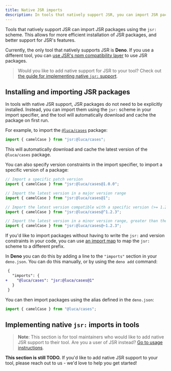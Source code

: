 ```yaml
---
title: Native JSR imports
description: In tools that natively support JSR, you can import JSR packages using the `jsr:` scheme.
---
```


Tools that natively support JSR can import JSR packages using the `jsr:` scheme.
This allows for more efficient installation of JSR packages, and better support
for JSR's features.

Currently, the only tool that natively supports JSR is **Deno**. If you use a
different tool, you can
[use JSR's npm compatibility layer](/docs/npm-compatibility) to use JSR
packages.

> Would you like to add native support for JSR to your tool? Check out
> [the guide for implementing native `jsr:` support](#implementing-in-tools).

## Installing and importing JSR packages

In tools with native JSR support, JSR packages do not need to be explicitly
installed. Instead, you can import them using the `jsr:` scheme in your import
specifier, and the tool will automatically download and cache the package on
first run.

For example, to import the [`@luca/cases`](/@luca/cases) package:

```ts
import { camelCase } from "jsr:@luca/cases";
```

This will automatically download and cache the latest version of the
`@luca/cases` package.

You can also specify version constraints in the import specifier, to import a
specific version of a package:

```ts
// Import a specific patch version
import { camelCase } from "jsr:@luca/cases@1.0.0";

// Import the latest version in a major version range
import { camelCase } from "jsr:@luca/cases@1";

// Import the latest version compatible with a specific version (>= 1.2.3 and < 2.0.0)
import { camelCase } from "jsr:@luca/cases@^1.2.3";

// Import the latest version in a minor version range, greater than the specific version (>= 1.2.3 and < 1.3.0)
import { camelCase } from "jsr:@luca/cases@~1.2.3";
```

If you'd like to import packages without having to write the `jsr:` and version
constraints in your code, you can use
[an import map](https://developer.mozilla.org/en-US/docs/Web/HTML/Element/script/type/importmap)
to map the `jsr:` scheme to a different prefix.

In **Deno** you can do this by adding a line to the `"imports"` section in your
`deno.json`. You can do this manually, or by using the `deno add` command:

```diff
 {
   "imports": {
+    "@luca/cases": "jsr:@luca/cases@1"
   }
 }
```

You can then import packages using the alias defined in the `deno.json`:

```ts
import { camelCase } from "@luca/cases";
```

## Implementing native `jsr:` imports in tools

> **Note**: This section is for tool maintainers who would like to add native
> JSR support to their tool. Are you a user of JSR instead?
> [Go to usage instructions](/docs/using-packages).

**This section is still TODO.** If you'd like to add native JSR support to your
tool, please reach out to us - we'd love to help you get started!
